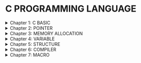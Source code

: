 # C PROGRAMMING LANGUAGE

<details> <summary> Chapter 1: C BASIC </summary> 
  
### 1. Variable
    
    - Trong Embedded system chúng ta sẽ sử dụng các kiểu dữ liệu uint8_t, uint16_t, uint32_t, uint64_t để khai báo kích thước cho biến.
    - VD: kích thước của biến a trong unit8_t a;  0 -> 2^8-1 (0-255)
          kích thước của biến b trong int8_t b;   ((-2^8)/2)-1 -> ((2^8)/2)-1 (-127->127)
    --> Chúng ta có thể sử dụng các kiểu khai báo trên để chọn kích thước phù hợp cho biến để tối ưu bộ nhớ. 
    
### 2. Typedef
      
    - Typedef được sử dụng để định nghĩa một tên mới cho một kiểu dữ liệu có sẵn.
    - VD: typedef int typeInt 
    --> typeInt: được định nghĩa lại nhưng bản chất vẫn là kiểu dữ liệu int.

### 3. Enum </summary>

      + kiểu Enum: 
            // Định nghĩa kiểu enum với tên là "Weekday"
            enum Weekday {
                Monday,
                Tuesday,
                Wednesday,
                Thursday,
                Friday,
                Saturday,
                Sunday
            };
          
      + Gía trị của các phần tử đầu tiên sẽ bằng 0 nếu không gán giá trị ban đầu và giá trị của phần tử sau sẽ tăng lên 1 đơn vị so với phần tử đứng trước.
</details>    
<details><summary> Chapter 2: POINTER </summary> 

### 1. Cách khai báo con trỏ. 

-   Cách khai báo con trỏ `int *p`  
+   Ex:
```C
    void main(){
        int a;
        int *p; 
        p=&a;
        printf("Gia trị tại địa chỉ a: %p",p); //lấy địa chỉ a.

        printf("Gia trị a: %p",*p); //lấy giá trị của a  
    }
```
### 2. Void pointer và cách ép kiểu dữ liệu 

- Cách khai báo void pointer: `void *ptr` là một con trỏ đặt biệt trong đó nó có thể trỏ được tới địa chỉ mọi đối tượng có kiểu khai báo khác nhau 
- Muốn dùng `void pointer` chúng ta phải ép kiểu dữ liệu cho nó về kiểu dữ liệu tương ứng với kiểu dữ liệu đối tượng muốn trỏ tới.  
- Ex:
```C
void main(){
    int i = 10; 
    double a = 10.1;
    void *ptr; 

    ptr=&i;
    printf("test i:%p",*(int*)ptr);

    ptr=&a;
    printf("test i:%p",*(double*)ptr);

}
```
### 3. NULL pointer 
-   `NULL pointer` là con trỏ có giá trị = 0 và địa chỉ = 0 . Khi khai báo một con trỏ mà không gáng giá trị cho nó thì nó sẽ trỏ tới địa chỉ rác hoặc có thể là một biến nào đó trong chương trình làm cho chương trình gặp lỗi. 
--> Khi khai báo một con trỏ thì phải gáng cho nó 1 giá trị nào đó . Nếu chưa dùng tới thì có thể gáng cho nó 1 giá trị `NULL`

### 4. Function pointer 
-   `Ex Function poiter :`
```c
void tong(int a, int b){
  printf("tong %d va %d = %d\n", a, b, a+b);
}
int main(void){
void (*ptr)(int,int);
ptr = &tong;
printf("Tong %d\n",ptr(4,5));
}
```
### 5. Pointer to pointer 

</details>

<details> <summary> Chapter 3: MEMORY ALLOCATION </summary>

![Alt text](image.png)
### 1. Text </summary>

  - Quyền truy cập chỉ Read và nó chứa lệnh để thực thi nên tránh sửa đổi instruction
  - Chứa khai báo hằng số trong chương trình (.rodata)
  EX: 
  ```C
    const int a =10;
  ```
  --> `Phần vùng này chỉ đọc đọc chứ không thay đổi được.`

### 2. Data (Initialized Data)

  - Quyền truy cập là `read-write`
  - Chứa biến toàn cục hoặc biến static với giá trị khởi tạo `khác 0`
  - Được giải phóng khi kết thúc chương trình

### 3. BSS (Uninitialized Data)

  - Quyền truy cập là `read-write`
  - Chứa biến toàn cục hoặc biến static với giá trị khởi tạo `bằng 0 `hoặc `không khỏi tạo`
  - Được giải phóng khi kết thúc chương trình
  --> `Tính từ lần đầu tiên khai báo. Tức là ban đầu khởi tạo ở BSS thì sẽ ở BSS, còn ban đầu khởi tạo ở Data thì sẽ ở Data.`

### 4. Stack

  - Quyền truy cập là `read-write`
  - Được sử dụng cấp phát cho biến local, input parameter của hàm,…
  - Sẽ được giải phóng khi ra khỏi block code/hàm (thu hồi)

### 5. Heap

  - Quyền truy cập là `read-write`
  - Được sử dụng để cấp phát bộ nhớ động như: Malloc, Calloc, …
  - Sẽ được giải phóng khi gọi hàm free,…

### 6. Cấp phát động

  - Malloc/Calloc: trả về con trỏ void (void*) nên cần ép kiểu dữ liệu trả về
  - Realloc: thay đổi kích thước ô nhớ

    Ex:
    ```c
      unit8_t *ptr = (unit8_t *)malloc(5);// Malloc tạo 5 ô nhớ mỗi ô nhớ 1 byte.
      unit6_t *ptr = (unit16_t *)malloc(10);// Malloc tạo 5 ô nhớ mỗi ô nhớ 2 byte.
    ```
  - Tổng quát:
  ```c
   unit8_t * ptr = (unit8_t *)malloc(sizeof(unit8_t)*5);
   unit16_t * ptr = (unit16_t *)malloc(sizeof(unit16_t)*5); 
   ptr = (unit16_t *)realloc(ptr,sizeof(unit16_t)*7);
   free(ptr); //Giải phóng 
  ```

### 7. So sánh Heap và Stack

  - Bộ nhớ `Heap` và bộ nhớ `Stack` bản chất đều cùng là vùng nhớ được tạo ra và lưu trữ trong `RAM` khi chương trình được thực thi
  - Bộ nhớ `Stack` được dùng để lưu trữ các biến cục bộ trong hàm, tham số truyền vào... Truy cập vào bộ nhớ này rất nhanh và được thực thi khi chương trình được biên dịch
  - Bộ nhớ Heap được dùng để lưu trữ vùng nhớ cho những biến con trỏ được cấp phát động bởi các hàm malloc - calloc - realloc (trong C)

### 8. Kích thước vùng nhớ  
  - `Stack`: kích thước của bộ nhớ Stack là cố định, tùy thuộc vào từng hệ điều hành, ví dụ hệ điều hành Windows là 1 MB, hệ điều hành Linux là 8 MB (lưu ý là con số có thể khác tùy thuộc vào kiến trúc hệ điều hành của bạn)
  - `Heap`: kích thước của bộ nhớ Heap là không cố định, có thể tăng giảm do đó đáp ứng được nhu cầu lưu trữ dữ liệu của chương trình
  
### 9. Đặc điểm vùng nhớ
-  `Stack`: Vùng nhớ Stack được quản lý bởi hệ điều hành, dữ liệu được lưu trong Stack sẽ tự động hủy khi hàm thực hiện xong công việc của mình
- `Heap`: Vùng nhớ Heap được quản lý bởi lập trình viên (trong C hoặc C++), dữ liệu trong Heap sẽ không bị hủy khi hàm thực hiện xong, điều đó có nghĩa bạn phải tự tay hủy vùng nhớ bằng câu lệnh free (trong C), và delete hoặc delete [] (trong C++), nếu không sẽ xảy ra hiện tượng rò rỉ bộ nhớ

### 10. Vấn đề lỗi xảy ra đối với vùng nhớ*
-  `Stack`: bởi vì bộ nhớ Stack cố định nên nếu chương trình bạn sử dụng quá nhiều bộ nhớ vượt quá khả năng lưu trữ của Stack chắc chắn sẽ xảy ra tình trạng tràn bộ nhớ Stack (Stack overflow), các trường hợp xảy ra như bạn khởi tạo quá nhiều biến cục bộ, hàm đệ quy vô hạn,...

    Ví dụ về tràn bộ nhớ Stack với hàm đệ quy vô hạn:
    ```c
        int foo(int x){

          printf("De quy khong gioi han\n");
    
          return foo(x);
    
        }
    ```    
- `Heap`: Nếu bạn liên tục cấp phát vùng nhớ mà không giải phóng thì sẽ bị lỗi tràn vùng nhớ Heap (Heap overflow), nếu bạn khởi tạo một vùng nhớ quá lớn mà vùng nhớ Heap không thể lưu trữ một lần được sẽ bị lỗi khởi tạo vùng nhớ Heap thất bại
    
    EX: Trường hợp khởi tạo vùng nhớ Heap quá lớn:
    ```C
        int *A = (int *)malloc(18446744073709551615);
    ```
</details>
<details> <summary> Chapter 4: VARIABLE </summary>
 
### 1. Static
-   Biến `static` cục bộ (local static variable): Khi 1 biến cục bộ được khai báo với từ khóa static. Biến sẽ chỉ được khởi tạo 1 lần duy nhất và tồn tại suốt thời gian chạy chương trình. Giá trị của nó không bị mất đi ngay cả khi kết thúc hàm. Tuy nhiên khác với biến toàn cục có thể gọi trong tất cả mọi nơi trong chương trình, thì biến cục bộ static chỉ có thể được gọi trong nội bộ hàm khởi tạo ra nó. Mỗi lần hàm được gọi, giá trị của biến chính bằng giá trị tại lần gần nhất hàm được gọi.

-   Biến `static` toàn cục (global static variable): Biến toàn cục static sẽ chỉ có thể được truy cập và sử dụng trong File khai báo nó, các File khác không có cách nào truy cập được. 

### 2.Extern 
-   ` Biến Extern ` dùng để khai báo một biến hoặc hàm nằm bên ngoài (externally) của phạm vi hiện tại, giúp truy cập vào chúng từ các tệp (files) hoặc phạm vi khác trong chương trình.
-   Ex: 
```C
    // file1.c
    int a = 10; // Biến toàn cục

    // Không cần sử dụng 'extern' ở đây, vì đã khai báo ở trên rồi.
```    
---
```c
    // file2.c
    #include <stdio.h>

    extern int a; // Khai báo biến toàn cục nằm trong file1.c

    int main() {
        printf("Global variable: %d\n", a); // In ra Global variable: 10
        return 0;
    }
```
### 3. Volatile 
- `volatile` được sử dụng để báo hiệu cho trình biên dịch biết rằng một biến có thể thay đổi bất kỳ lúc nào bên ngoài luồng chương trình hiện tại. Điều này thông báo trình biên dịch không nên tối ưu hóa truy cập đến biến đó bằng cách giả định rằng nó sẽ không thay đổi trong quá trình thực thi.
### 4. Register
</details>
<details> <summary> Chapter 5: STRUCTURE </summary>

### 1. Struct

- Bộ nhớ của một cấu trúc `struct` được tính bằng tổng kích thước của tất cả các `members `của cấu trúc đó, cộng thêm các `padding `nếu có.
  
### 2. Union

- Bộ nhớ của một `union` được tính bằng kích thước bằng kích thước kiến trúc vi xử lý. 
- EX: `Môi trường Windows 32 bit: 4 bytes` còn `Môi trường Windows 64 bit: 8 bytes`

### 3. So sánh Struct và Union

- Về mặt ý nghĩa, struct và union cơ bản giống nhau. Tuy nhiên, về mặt lưu trữ trong bộ nhớ, chúng có sự khác biệt rõ rệt như sau:
**struct**: Dữ liệu của các thành viên của struct được lưu trữ ở những vùng nhớ khác nhau. Do đó kích thước của 1 struct tối thiểu bằng kích thước các thành viên cộng lại tại vì còn phụ thuộc vào bộ nhớ đệm (struct padding)
**Union** : Dữ liệu các thành viên sẽ dùng chung 1 vùng nhớ. Kích thước của union được tính là kích thước lớn nhất của kiểu dữ liệu trong union. Việc thay đổi nội dung của 1 thành viên sẽ dẫn đến thay đổi nội dung của các thành viên khác.


</details>
<details> <summary> Chapter 6: COMPILER </summary>

### 1. Qui trình của một Compiler
- Quy trình dịch là quá trình chuyển đổi từ ngôn ngữ bậc cao (NNBC) (C/C++, Pascal, Java, C#…) sang ngôn ngữ đích (ngôn ngữ máy) để máy tính có thể hiểu và thực thi. Ngôn ngữ lập trình C là một ngôn ngữ dạng biên dịch. Chương trình được viết bằng C muốn chạy được trên máy tính phải trải qua một quá trình biên dịch để chuyển đổi từ dạng mã nguồn sang chương trình dạng mã thực thi. Quá trình được chia ra làm 4 giai đoạn chính:

  `Giai đoàn tiền xử lý (Pre-processor)`

  `Giai đoạn dịch NNBC sang Asembly (Compiler)`

  `Giai đoạn dịch asembly sang ngôn ngữ máy (Asember)`

  `Giai đoạn liên kết (Linker)`

![image]([https://github.com/loc912/Embedded_Interview_t7/issues/1#issue-1824173941]
### 2. Giai đoạn tiền xử lý – Preprocessor
- Giai đoạn này sẽ thực hiện:
  **+ Nhận mã nguồn**
  **+ Xóa bỏ tất cả chú thích, comments của chương trình**
  **+ Chỉ thị tiền xử lý (bắt đầu bằng #) cũng được xử lý**
- Ví dụ: chỉ thị `#include `cho phép ghép thêm mã chương trình của một tệp tiêu để vào mã nguồn cần dịch. Các hằng số được định nghĩa bằng `#define `sẽ được thay thế bằng giá trị cụ thể tại mỗi nơi sử dụng trong chương trình.
### 3. Cộng đoạn dịch Ngôn Ngữ Bậc Cao sang Assembly
- Phân tích cú pháp (syntax) của mã nguồn NNBC
- Chuyển chúng sang dạng mã Assembly là một ngôn ngữ bậc thấp (hợp ngữ) gần với tập lệnh của bộ vi xử lý.
### 4. Công đoạn dịch Assembly
- Dich chương trình => Sang mã máy 0 và 1
- Một tệp mã máy (.obj) sinh ra trong hệ thống sau đó.
### 5. Giai đoạn Linker
Trong giai đoạn này mã máy của một chương trình dịch từ nhiều nguồn (file .c hoặc file thư viện .lib) được liên kết lại với nhau để tạo thành chương trình đích duy nhất
- Mã máy của các hàm thư viện gọi trong chương trình cũng được đưa vào chương trình cuối trong giai đoạn này.
- Chính vì vậy mà các lỗi liên quan đến việc gọi hàm hay sử dụng biến tổng thể mà không tồn tại sẽ bị phát hiện. Kể cả lỗi viết chương trình chính không có hàm main() cũng được phát hiện trong liên kết.
Kết thúc quá trình tất cả các đối tượng được liên kết lại với nhau thành một chương trình có thể thực thi được (executable hay .exe) thống nhất.

</details>

<details> <summary> Chapter 7: MACRO </summary>

  - Chúng ta dịnh nghĩa macro bằng cách dùng lệnh `#define`
  - Trong quá trình tiền xử lí (pre-processor), Macro định nghĩa cái gì thì sẽ thay thế bằng chính cái đó trong quá trình tiền xử lý
  - VD:
```c
    #define PI 3.145654 // trong quá trình Preprocessor khi gặp bất kỳ biến `PI` nào thì sẽ được thay bằng `3.145654`
```
</details>
